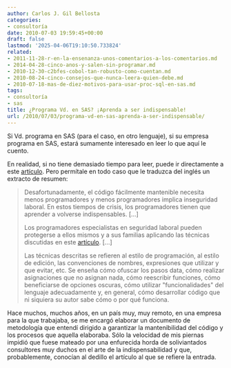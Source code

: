 ```yaml
---
author: Carlos J. Gil Bellosta
categories:
- consultoría
date: 2010-07-03 19:59:45+00:00
draft: false
lastmod: '2025-04-06T19:10:50.733824'
related:
- 2011-11-28-r-en-la-ensenanza-unos-comentarios-a-los-comentarios.md
- 2014-04-28-cinco-anos-y-salen-sin-programar.md
- 2010-12-30-c2bfes-cobol-tan-robusto-como-cuentan.md
- 2010-08-24-cinco-consejos-que-nunca-leera-quien-debe.md
- 2010-07-18-mas-de-diez-motivos-para-usar-proc-sql-en-sas.md
tags:
- consultoría
- sas
title: ¿Programa Vd. en SAS? ¡Aprenda a ser indispensable!
url: /2010/07/03/programa-vd-en-sas-aprenda-a-ser-indispensable/
---
```


Si Vd. programa en SAS (para el caso, en otro lenguaje), si su empresa programa en SAS, estará sumamente interesado en leer lo que aquí le cuento.

En realidad, si no tiene demasiado tiempo para leer, puede ir directamente a este [artículo](http://www.caloxy.com/papers/80JobSecuritySpecialist.pdf). Pero permítale en todo caso que le traduzca del inglés un extracto de resumen:

>Desafortunadamente, el código fácilmente mantenible necesita menos programadores y menos programadores implica inseguridad laboral. En estos tiempos de crisis, los programadores tienen que aprender a volverse indispensables. [...]
>
>Los programadores especialistas en seguridad laboral pueden protegerse a ellos mismos y a sus familias aplicando las técnicas discutidas en este [artículo](http://www.caloxy.com/papers/80JobSecuritySpecialist.pdf). [...]
>
>Las técnicas descritas se refieren al estilo de programación, al estilo de edición, las convenciones de nombres, expresiones que utilizar y que evitar, etc. Se enseña cómo ofuscar los pasos data, cómo realizar asignaciones que no asignan nada, cómo reescribir funciones, cómo beneficiarse de opciones oscuras, cómo utilizar "funcionalidades" del lenguaje adecuadamente y, en general, cómo desarrollar código que ni siquiera su autor sabe cómo o por qué funciona.

Hace muchos, muchos años, en un país muy, muy remoto, en una empresa para la que trabajaba, se me encargó elaborar un documento de metodología que entendí dirigido a garantizar la mantenibilidad del código y los procesos que aquella elaboraba. Sólo la velocidad de mis piernas impidió que fuese mateado por una enfurecida horda de soliviantados consultores muy duchos en el arte de la indispensabilidad y que, probablemente, conocían al dedillo el artículo al que se refiere la entrada.